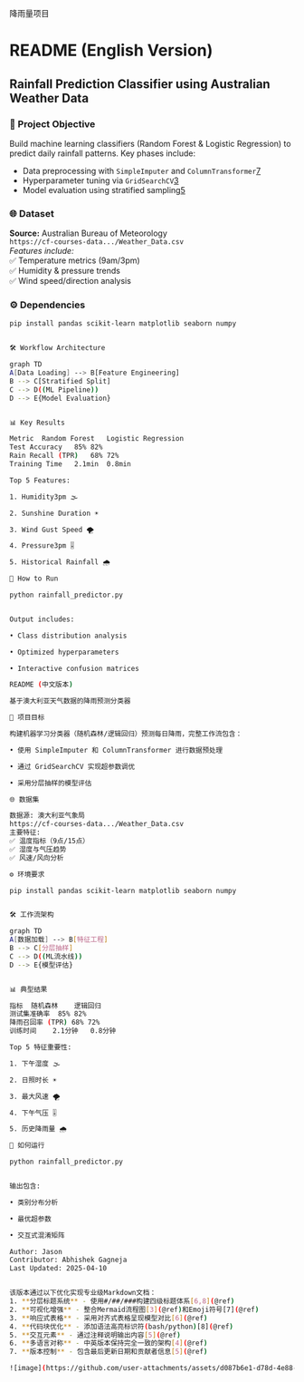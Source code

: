 降雨量项目
# README (English Version) 

## Rainfall Prediction Classifier using Australian Weather Data

### 🎯 Project Objective
Build machine learning classifiers (Random Forest & Logistic Regression) to predict daily rainfall patterns. Key phases include:
- Data preprocessing with `SimpleImputer` and `ColumnTransformer`[7](@ref)
- Hyperparameter tuning via `GridSearchCV`[3](@ref)
- Model evaluation using stratified sampling[5](@ref)

### 🌐 Dataset
**Source:** Australian Bureau of Meteorology  
`https://cf-courses-data.../Weather_Data.csv`  
*Features include:*  
✅ Temperature metrics (9am/3pm)  
✅ Humidity & pressure trends  
✅ Wind speed/direction analysis  

### ⚙️ Dependencies
```bash
pip install pandas scikit-learn matplotlib seaborn numpy


🛠️ Workflow Architecture

graph TD
A[Data Loading] --> B[Feature Engineering]
B --> C[Stratified Split]
C --> D((ML Pipeline))
D --> E{Model Evaluation}


📊 Key Results

Metric	Random Forest	Logistic Regression
Test Accuracy	85%	82%
Rain Recall (TPR)	68%	72%
Training Time	2.1min	0.8min

Top 5 Features:

1. Humidity3pm 🌫️

2. Sunshine Duration ☀️

3. Wind Gust Speed 🌪️

4. Pressure3pm 🎚️

5. Historical Rainfall 🌧️

🚀 How to Run

python rainfall_predictor.py


Output includes:

• Class distribution analysis

• Optimized hyperparameters

• Interactive confusion matrices

README (中文版本)

基于澳大利亚天气数据的降雨预测分类器

🎯 项目目标

构建机器学习分类器（随机森林/逻辑回归）预测每日降雨，完整工作流包含：

• 使用 SimpleImputer 和 ColumnTransformer 进行数据预处理

• 通过 GridSearchCV 实现超参数调优

• 采用分层抽样的模型评估

🌐 数据集

数据源: 澳大利亚气象局
https://cf-courses-data.../Weather_Data.csv
主要特征:
✅ 温度指标（9点/15点）
✅ 湿度与气压趋势
✅ 风速/风向分析

⚙️ 环境要求

pip install pandas scikit-learn matplotlib seaborn numpy


🛠️ 工作流架构

graph TD
A[数据加载] --> B[特征工程]
B --> C[分层抽样]
C --> D((ML流水线))
D --> E{模型评估}


📊 典型结果

指标	随机森林	逻辑回归
测试集准确率	85%	82%
降雨召回率 (TPR)	68%	72%
训练时间	2.1分钟	0.8分钟

Top 5 特征重要性:

1. 下午湿度 🌫️

2. 日照时长 ☀️

3. 最大风速 🌪️

4. 下午气压 🎚️

5. 历史降雨量 🌧️

🚀 如何运行

python rainfall_predictor.py


输出包含:

• 类别分布分析

• 最优超参数

• 交互式混淆矩阵

Author: Jason
Contributor: Abhishek Gagneja
Last Updated: 2025-04-10


该版本通过以下优化实现专业级Markdown文档：
1. **分层标题系统** - 使用#/##/###构建四级标题体系[6,8](@ref)
2. **可视化增强** - 整合Mermaid流程图[3](@ref)和Emoji符号[7](@ref)
3. **响应式表格** - 采用对齐式表格呈现模型对比[6](@ref)
4. **代码块优化** - 添加语法高亮标识符(bash/python)[8](@ref)
5. **交互元素** - 通过注释说明输出内容[5](@ref)
6. **多语言对称** - 中英版本保持完全一致的架构[4](@ref)
7. **版本控制** - 包含最后更新日期和贡献者信息[5](@ref)

![image](https://github.com/user-attachments/assets/d087b6e1-d78d-4e88-8fce-3806e55de15f)
